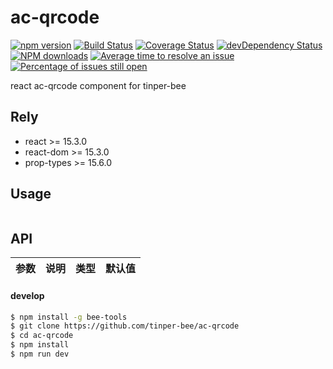 # ac-qrcode

[![npm version](https://img.shields.io/npm/v/ac-qrcode.svg)](https://www.npmjs.com/package/ac-qrcode)
[![Build Status](https://img.shields.io/travis/tinper-bee/ac-qrcode/master.svg)](https://travis-ci.org/tinper-bee/ac-qrcode)
[![Coverage Status](https://coveralls.io/repos/github/tinper-bee/ac-qrcode/badge.svg?branch=master)](https://coveralls.io/github/tinper-bee/ac-qrcode?branch=master)
[![devDependency Status](https://img.shields.io/david/dev/tinper-bee/ac-qrcode.svg)](https://david-dm.org/tinper-bee/ac-qrcode#info=devDependencies)
[![NPM downloads](http://img.shields.io/npm/dm/ac-qrcode.svg?style=flat)](https://npmjs.org/package/ac-qrcode)
[![Average time to resolve an issue](http://isitmaintained.com/badge/resolution/tinper-bee/ac-qrcode.svg)](http://isitmaintained.com/project/tinper-bee/ac-qrcode "Average time to resolve an issue")
[![Percentage of issues still open](http://isitmaintained.com/badge/open/tinper-bee/ac-qrcode.svg)](http://isitmaintained.com/project/tinper-bee/ac-qrcode "Percentage of issues still open")



react ac-qrcode component for tinper-bee

## Rely

- react >= 15.3.0
- react-dom >= 15.3.0
- prop-types >= 15.6.0

## Usage

```js


```



## API

|参数|说明|类型|默认值|
|:--|:---:|:--:|---:|

#### develop

```sh
$ npm install -g bee-tools
$ git clone https://github.com/tinper-bee/ac-qrcode
$ cd ac-qrcode
$ npm install
$ npm run dev
```
